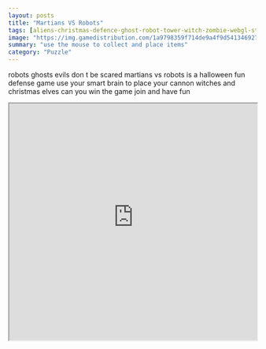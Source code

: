 ```yaml
---
layout: posts
title: "Martians VS Robots"
tags: [aliens-christmas-defence-ghost-robot-tower-witch-zombie-webgl-stragedy-halloween]
image: "https://img.gamedistribution.com/1a9798359f714de9a4f9d541346927ee-512x384.jpeg"
summary: "use the mouse to collect and place items"
category: "Puzzle"
---
```


robots ghosts evils don t be scared martians vs robots is a halloween fun defense game use your smart brain to place your cannon witches and christmas elves can you win the game join and have fun

<iframe width="100%" height="480px;" src="https://html5.gamedistribution.com/1a9798359f714de9a4f9d541346927ee/"></iframe>